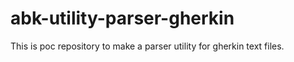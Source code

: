 # abk-utility-parser-gherkin
This is poc repository to make a parser utility for gherkin text files.
